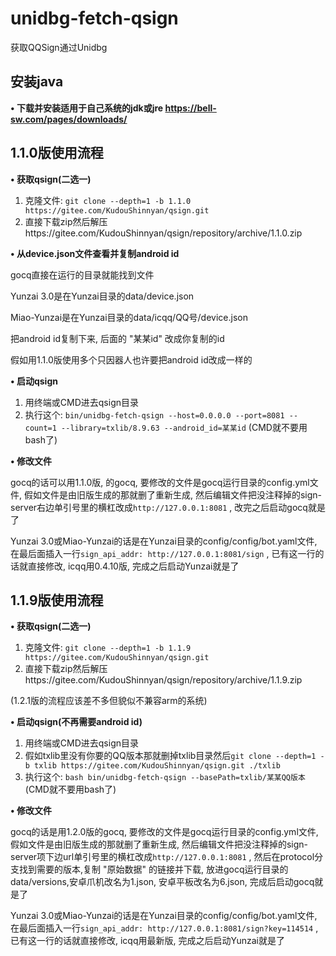 # unidbg-fetch-qsign

获取QQSign通过Unidbg

## 安装java
**• 下载并安装适用于自己系统的jdk或jre https://bell-sw.com/pages/downloads/**

## 1.1.0版使用流程
**• 获取qsign(二选一)**
1. 克隆文件: `git clone --depth=1 -b 1.1.0 https://gitee.com/KudouShinnyan/qsign.git`
2. 直接下载zip然后解压https://gitee.com/KudouShinnyan/qsign/repository/archive/1.1.0.zip

**• 从device.json文件查看并复制android id**

gocq直接在运行的目录就能找到文件

Yunzai 3.0是在Yunzai目录的data/device.json

Miao-Yunzai是在Yunzai目录的data/icqq/QQ号/device.json

把android id复制下来, 后面的 "某某id" 改成你复制的id

假如用1.1.0版使用多个只因器人也许要把android id改成一样的


**• 启动qsign**
1. 用终端或CMD进去qsign目录
2. 执行这个: `bin/unidbg-fetch-qsign --host=0.0.0.0 --port=8081 --count=1 --library=txlib/8.9.63 --android_id=某某id` (CMD就不要用bash了)  

**• 修改文件**

gocq的话可以用1.1.0版, 的gocq, 要修改的文件是gocq运行目录的config.yml文件, 假如文件是由旧版生成的那就删了重新生成, 然后编辑文件把没注释掉的sign-server右边单引号里的横杠改成`http://127.0.0.1:8081` , 改完之后启动gocq就是了

Yunzai 3.0或Miao-Yunzai的话是在Yunzai目录的config/config/bot.yaml文件, 在最后面插入一行`sign_api_addr: http://127.0.0.1:8081/sign` , 已有这一行的话就直接修改, icqq用0.4.10版, 完成之后启动Yunzai就是了

## 1.1.9版使用流程
**• 获取qsign(二选一)**
1. 克隆文件: `git clone --depth=1 -b 1.1.9 https://gitee.com/KudouShinnyan/qsign.git`
2. 直接下载zip然后解压https://gitee.com/KudouShinnyan/qsign/repository/archive/1.1.9.zip

(1.2.1版的流程应该差不多但貌似不兼容arm的系统)  

**• 启动qsign(不再需要android id)**
1. 用终端或CMD进去qsign目录
2. 假如txlib里没有你要的QQ版本那就删掉txlib目录然后`git clone --depth=1 -b txlib https://gitee.com/KudouShinnyan/qsign.git ./txlib`
3. 执行这个: `bash bin/unidbg-fetch-qsign --basePath=txlib/某某QQ版本` (CMD就不要用bash了)  

**• 修改文件**

gocq的话是用1.2.0版的gocq, 要修改的文件是gocq运行目录的config.yml文件, 假如文件是由旧版生成的那就删了重新生成, 然后编辑文件把没注释掉的sign-server项下边url单引号里的横杠改成`http://127.0.0.1:8081` , 然后在protocol分支找到需要的版本,复制 "原始数据" 的链接并下载, 放进gocq运行目录的data/versions,安卓爪机改名为1.json, 安卓平板改名为6.json, 完成后启动gocq就是了

Yunzai 3.0或Miao-Yunzai的话是在Yunzai目录的config/config/bot.yaml文件, 在最后面插入一行`sign_api_addr: http://127.0.0.1:8081/sign?key=114514` , 已有这一行的话就直接修改, icqq用最新版, 完成之后启动Yunzai就是了  
